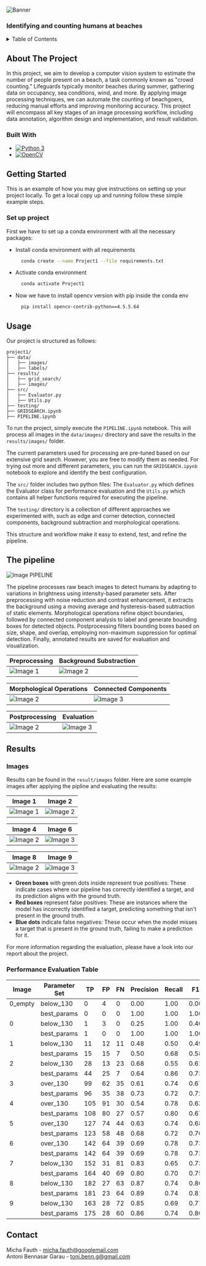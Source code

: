 
<a id="readme-top"></a>




<!-- PROJECT LOGO -->
<br />
<div align="left">
    <img src="images/banner.png" alt="Banner" >
</div>

<h3 align="left">Identifying and counting humans at beaches</h3>



<!-- TABLE OF CONTENTS -->
<details>
  <summary>Table of Contents</summary>
  <ol>
    <li>
      <a href="#about-the-project">About The Project</a>
      <ul>
        <li><a href="#built-with">Built With</a></li>
      </ul>
    </li>
    <li>
      <a href="#getting-started">Getting Started</a>
      <ul>
        <li><a href="#set-up-project">Set up project</a></li>
      </ul>
    </li>
    <li><a href="#usage">Usage</a></li>
    <li>
      <a href="#results">Results</a>
      <ul>
        <li><a href="#images">Images</a></li>
        <li><a href="#performance-evaluation-table">Performance Evaluation Table</a></li>
      </ul>
    </li>
    <li><a href="#contact">Contact</a></li>
  </ol>
</details>



<!-- ABOUT THE PROJECT -->
## About The Project

In this project, we aim to develop a computer vision system to estimate the number of people present on a beach, a task commonly known as "crowd counting." Lifeguards typically monitor beaches during summer, gathering data on occupancy, sea conditions, wind, and more. By applying image processing techniques, we can automate the counting of beachgoers, reducing manual efforts and improving monitoring accuracy. This project will encompass all key stages of an image processing workflow, including data annotation, algorithm design and implementation, and result validation.




### Built With
* [![Python 3][Python-badge]][Python-url]
* [![OpenCV][OpenCV-badge]][OpenCV-url]







<!-- GETTING STARTED -->
## Getting Started

This is an example of how you may give instructions on setting up your project locally.
To get a local copy up and running follow these simple example steps.

### Set up project

First we have to set up a conda environment with all the necessary packages:

* Install conda environment with all requirements
  ```sh
    conda create --name Project1 --file requirements.txt
  ```
* Activate conda environment
  ```sh
    conda activate Project1
  ```
* Now we have to install opencv version with pip inside the conda env
  ```sh
    pip install opencv-contrib-python==4.5.5.64
  ```



<!-- USAGE EXAMPLES -->
## Usage

Our project is structured as follows:

```
project1/
├── data/
│   ├── images/
│   ├── labels/
├── results/
│   ├── grid_search/
│   ├── images/
├── src/
│   ├── Evaluator.py
│   ├── Utils.py
├── testing/
├── GRIDSEARCH.ipynb
├── PIPELINE.ipynb
```
To run the project, simply execute the `PIPELINE.ipynb` notebook. This will process all images in the `data/images/` directory and save the results in the `results/images/` folder.

The current parameters used for processing are pre-tuned based on our extensive grid search. However, you are free to modify them as needed. For trying out more and different parameters, you can run the `GRIDSEARCH.ipynb` notebook to explore and identify the best configuration.

The `src/`  folder includes two python files: The `Evaluator.py` which defines the Evaluator class for performance evaluation and the `Utils.py` which contains all helper functions required for executing the pipeline.

The `testing/` directory is a collection of different approaches we experimented with, such as edge and corner detection, connected components, background subtraction and morphological operations.

This structure and workflow make it easy to extend, test, and refine the pipeline.

## The pipeline

![Image PIPELINE](images/PIPELINE.png)

The pipeline processes raw beach images to detect humans by adapting to variations in brightness using intensity-based parameter sets. After preprocessing with noise reduction and contrast enhancement, it extracts the background using a moving average and hysteresis-based subtraction of static elements. Morphological operations refine object boundaries, followed by connected component analysis to label and generate bounding boxes for detected objects. Postprocessing filters bounding boxes based on size, shape, and overlap, employing non-maximum suppression for optimal detection. Finally, annotated results are saved for evaluation and visualization.

| Preprocessing         | Background Substraction         |
|-------------------|------------------|
| ![Image 1](images/Preprocessing.png) | ![Image 2](images/BackgroundSubstraction.png) |



| Morphological Operations        | Connected Components        |
|------------------|------------------|
| ![Image 2](images/Morph.png) | ![Image 3](images/connectedComponents.png) |



| Postprocessing          | Evaluation          |
|------------------|------------------|
| ![Image 2](images/postProcessing.png) | ![Image 3](results/images/final_result05.png) |

## Results

### Images

Results can be found in the `result/images` folder.
Here are some example images after applying the pipline and evaluating the results:

| Image 1          | Image 2          |
|-------------------|------------------|
| ![Image 1](results/images/1_result.jpg) | ![Image 2](results/images/2_result.jpg) |



| Image 4          | Image 6          |
|------------------|------------------|
| ![Image 2](results/images/4_result.jpg) | ![Image 3](results/images/6_result.jpg) |



| Image 8          | Image 9          |
|------------------|------------------|
| ![Image 2](results/images/8_result.jpg) | ![Image 3](results/images/9_result.jpg) |

- **Green boxes** with green dots inside represent true positives: These indicate cases where our pipeline has correctly identified a target, and its prediction aligns with the ground truth.
- **Red boxes** represent false positives: These are instances where the model has incorrectly identified a target, predicting something that isn't present in the ground truth.
- **Blue dots** indicate false negatives: These occur when the model misses a target that is present in the ground truth, failing to make a prediction for it.

For more information regarding the evaluation, please have a look into our report about the project.

### Performance Evaluation Table

| **Image**    | **Parameter Set** | **TP** | **FP** | **FN** | **Precision** | **Recall** | **F1**  | **RMSE** | **Accuracy** |
|--------------|-------------------|--------|--------|--------|---------------|------------|---------|----------|-------------|
| 0_empty      | below_130         | 0      | 4      | 0      | 0.00          | 1.00       | 0.00    | 4.0      | 0.00        |
|              | best_params       | 0      | 0      | 0      | 1.00          | 1.00       | 1.00    | 0.0      | 100.00      |
| 0            | below_130         | 1      | 3      | 0      | 0.25          | 1.00       | 0.40    | 3.0      | 25.00       |
|              | best_params       | 1      | 0      | 0      | 1.00          | 1.00       | 1.00    | 0.0      | 100.00      |
| 1            | below_130         | 11     | 12     | 11     | 0.48          | 0.50       | 0.49    | 1.0      | 47.83       |
|              | best_params       | 15     | 15     | 7      | 0.50          | 0.68       | 0.58    | 8.0      | 50.00       |
| 2            | below_130         | 28     | 13     | 23     | 0.68          | 0.55       | 0.61    | 10.0     | 68.29       |
|              | best_params       | 44     | 25     | 7      | 0.64          | 0.86       | 0.73    | 18.0     | 63.77       |
| 3            | over_130          | 99     | 62     | 35     | 0.61          | 0.74       | 0.67    | 27.0     | 61.49       |
|              | best_params       | 96     | 35     | 38     | 0.73          | 0.72       | 0.72    | 3.0      | 73.28       |
| 4            | over_130          | 105    | 91     | 30     | 0.54          | 0.78       | 0.63    | 61.0     | 53.57       |
|              | best_params       | 108    | 80     | 27     | 0.57          | 0.80       | 0.67    | 53.0     | 57.45       |
| 5            | over_130          | 127    | 74     | 44     | 0.63          | 0.74       | 0.68    | 30.0     | 63.18       |
|              | best_params       | 123    | 58     | 48     | 0.68          | 0.72       | 0.70    | 10.0     | 67.96       |
| 6            | over_130          | 142    | 64     | 39     | 0.69          | 0.78       | 0.73    | 25.0     | 68.93       |
|              | best_params       | 142    | 64     | 39     | 0.69          | 0.78       | 0.73    | 25.0     | 68.93       |
| 7            | below_130         | 152    | 31     | 81     | 0.83          | 0.65       | 0.73    | 50.0     | 83.06       |
|              | best_params       | 164    | 40     | 69     | 0.80          | 0.70       | 0.75    | 29.0     | 80.39       |
| 8            | below_130         | 182    | 27     | 63     | 0.87          | 0.74       | 0.80    | 36.0     | 87.08       |
|              | best_params       | 181    | 23     | 64     | 0.89          | 0.74       | 0.81    | 41.0     | 88.73       |
| 9            | below_130         | 163    | 28     | 72     | 0.85          | 0.69       | 0.77    | 44.0     | 85.34       |
|              | best_params       | 175    | 28     | 60     | 0.86          | 0.74       | 0.80    | 32.0     | 86.21       |


<!-- CONTACT -->
## Contact

Micha Fauth  - micha.fauth@googlemail.com <br>
Antoni Bennasar Garau - toni.benn.g@gmail.com








<!-- MARKDOWN LINKS & IMAGES -->
[OpenCV-badge]: https://img.shields.io/badge/OpenCV-5C3EE8?style=for-the-badge&logo=opencv&logoColor=white
[OpenCV-url]: https://opencv.org/
[Python-badge]: https://img.shields.io/badge/Python-3.10%2B-3776AB?style=for-the-badge&logo=python&logoColor=white
[Python-url]: https://www.python.org/

